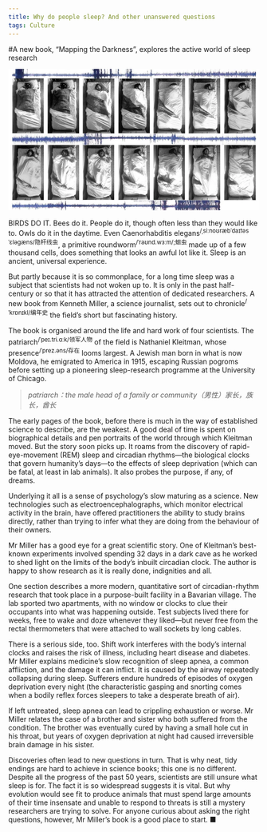 ```yaml
---
title: Why do people sleep? And other unanswered questions
tags: Culture
---
```


#A new book, “Mapping the Darkness”, explores the active world of sleep research

![图 1](../images/15f653825dcafe0598e578993f26e0a542d89335e68e113a00035b695aa31a22.png)  

BIRDS DO IT. Bees do it. People do it, though often less than they would like to. Owls do it in the daytime. Even Caenorhabditis elegans<sup>/ˌsiːnoʊræbˈdaɪtəs ˈɛləɡæns/隐杆线虫</sup>, a primitive roundworm<sup>/ˈraʊnd.wɜːm/;蛔虫</sup> made up of a few thousand cells, does something that looks an awful lot like it. Sleep is an ancient, universal experience.

But partly because it is so commonplace, for a long time sleep was a subject that scientists had not woken up to. It is only in the past half-century or so that it has attracted the attention of dedicated researchers. A new book from Kenneth Miller, a science journalist, sets out to chronicle<sup>/ˈkrɒnɪkl/编年史</sup> the field’s short but fascinating history.

The book is organised around the life and hard work of four scientists. The patriarch<sup>/ˈpeɪ.tri.ɑːk/领军人物</sup> of the field is Nathaniel Kleitman, whose presence<sup>/ˈprez.əns/存在</sup> looms largest. A Jewish man born in what is now Moldova, he emigrated to America in 1915, escaping Russian pogroms before setting up a pioneering sleep-research programme at the University of Chicago.
>_patriarch：the male head of a family or community（男性）家长，族长，酋长_

The early pages of the book, before there is much in the way of established science to describe, are the weakest. A good deal of time is spent on biographical details and pen portraits of the world through which Kleitman moved. But the story soon picks up. It roams from the discovery of rapid-eye-movement (REM) sleep and circadian rhythms—the biological clocks that govern humanity’s days—to the effects of sleep deprivation (which can be fatal, at least in lab animals). It also probes the purpose, if any, of dreams.

Underlying it all is a sense of psychology’s slow maturing as a science. New technologies such as electroencephalographs, which monitor electrical activity in the brain, have offered practitioners the ability to study brains directly, rather than trying to infer what they are doing from the behaviour of their owners.

Mr Miller has a good eye for a great scientific story. One of Kleitman’s best-known experiments involved spending 32 days in a dark cave as he worked to shed light on the limits of the body’s inbuilt circadian clock. The author is happy to show research as it is really done, indignities and all.

One section describes a more modern, quantitative sort of circadian-rhythm research that took place in a purpose-built facility in a Bavarian village. The lab sported two apartments, with no window or clocks to clue their occupants into what was happening outside. Test subjects lived there for weeks, free to wake and doze whenever they liked—but never free from the rectal thermometers that were attached to wall sockets by long cables.

There is a serious side, too. Shift work interferes with the body’s internal clocks and raises the risk of illness, including heart disease and diabetes. Mr Miller explains medicine’s slow recognition of sleep apnea, a common affliction, and the damage it can inflict. It is caused by the airway repeatedly collapsing during sleep. Sufferers endure hundreds of episodes of oxygen deprivation every night (the characteristic gasping and snorting comes when a bodily reflex forces sleepers to take a desperate breath of air).

If left untreated, sleep apnea can lead to crippling exhaustion or worse. Mr Miller relates the case of a brother and sister who both suffered from the condition. The brother was eventually cured by having a small hole cut in his throat, but years of oxygen deprivation at night had caused irreversible brain damage in his sister.

Discoveries often lead to new questions in turn. That is why neat, tidy endings are hard to achieve in science books; this one is no different. Despite all the progress of the past 50 years, scientists are still unsure what sleep is for. The fact it is so widespread suggests it is vital. But why evolution would see fit to produce animals that must spend large amounts of their time insensate and unable to respond to threats is still a mystery researchers are trying to solve. For anyone curious about asking the right questions, however, Mr Miller’s book is a good place to start. ■